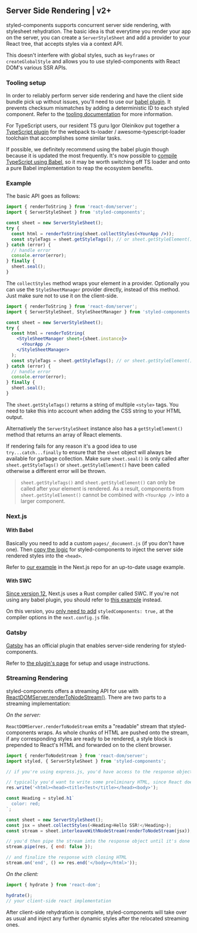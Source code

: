 ## Server Side Rendering | v2+

styled-components supports concurrent server side rendering, with stylesheet rehydration.
The basic idea is that everytime you render your app on the server, you can create
a `ServerStyleSheet` and add a provider to your React tree, that accepts styles
via a context API.

This doesn't interfere with global styles, such as `keyframes` or `createGlobalStyle` and
allows you to use styled-components with React DOM's various SSR APIs.

### Tooling setup

In order to reliably perform server side rendering and have the client side bundle pick up without issues, you'll need to use our [babel plugin](/docs/tooling#babel-plugin). It prevents checksum mismatches by adding a deterministic ID to each styled component. Refer to the [tooling documentation](/docs/tooling#serverside-rendering) for more information.

For TypeScript users, our resident TS guru Igor Oleinikov put together a [TypeScript plugin](/docs/tooling#typescript-plugin) for the webpack ts-loader / awesome-typescript-loader toolchain that accomplishes some similar tasks.

If possible, we definitely recommend using the babel plugin though because it is updated the most frequently. It's now possible to [compile TypeScript using Babel](https://babeljs.io/docs/en/babel-preset-typescript), so it may be worth switching off TS loader and onto a pure Babel implementation to reap the ecosystem benefits.

### Example

The basic API goes as follows:

```jsx
import { renderToString } from 'react-dom/server';
import { ServerStyleSheet } from 'styled-components';

const sheet = new ServerStyleSheet();
try {
  const html = renderToString(sheet.collectStyles(<YourApp />));
  const styleTags = sheet.getStyleTags(); // or sheet.getStyleElement();
} catch (error) {
  // handle error
  console.error(error);
} finally {
  sheet.seal();
}
```

The `collectStyles` method wraps your element in a provider. Optionally you can use
the `StyleSheetManager` provider directly, instead of this method. Just make sure not to
use it on the client-side.

```jsx
import { renderToString } from 'react-dom/server';
import { ServerStyleSheet, StyleSheetManager } from 'styled-components';

const sheet = new ServerStyleSheet();
try {
  const html = renderToString(
    <StyleSheetManager sheet={sheet.instance}>
      <YourApp />
    </StyleSheetManager>
  );
  const styleTags = sheet.getStyleTags(); // or sheet.getStyleElement();
} catch (error) {
  // handle error
  console.error(error);
} finally {
  sheet.seal();
}
```

The `sheet.getStyleTags()` returns a string of multiple `<style>` tags.
You need to take this into account when adding the CSS string to your HTML output.

Alternatively the `ServerStyleSheet` instance also has a `getStyleElement()` method
that returns an array of React elements.

If rendering fails for any reason it's a good idea to use `try...catch...finally` to ensure that the `sheet` object will always be available for garbage collection. Make sure `sheet.seal()` is only called after `sheet.getStyleTags()` or `sheet.getStyleElement()` have been called otherwise a different error will be thrown.

> `sheet.getStyleTags()` and `sheet.getStyleElement()` can only be called after your element is rendered. As a result, components from `sheet.getStyleElement()` cannot be combined with `<YourApp />` into a larger component.

### Next.js

#### With Babel

Basically you need to add a custom `pages/_document.js` (if you don't have one). Then [copy the logic](https://github.com/vercel/next.js/blob/canary/examples/with-styled-components-babel/pages/_document.js) for styled-components to inject the server side rendered styles into the `<head>`.

Refer to [our example](https://github.com/vercel/next.js/tree/canary/examples/with-styled-components-babel) in the Next.js repo for an up-to-date usage example.

#### With SWC

[Since version 12](https://nextjs.org/blog/next-12), Next.js uses a Rust compiler called SWC. If you're not using any babel plugin, you should refer to [this example](https://github.com/vercel/next.js/tree/canary/examples/with-styled-components) instead.

On this version, you [only need to add](https://github.com/vercel/next.js/blob/canary/examples/with-styled-components/next.config.js) `styledComponents: true,` at the compiler options in the `next.config.js` file.

### Gatsby

[Gatsby](https://www.gatsbyjs.org/) has an official plugin that enables server-side rendering for styled-components.

Refer to [the plugin's page](https://www.gatsbyjs.org/packages/gatsby-plugin-styled-components/) for setup and usage instructions.

### Streaming Rendering

styled-components offers a streaming API for use with [ReactDOMServer.renderToNodeStream()](https://reactjs.org/docs/react-dom-server.html#rendertonodestream). There are two parts to a streaming implementation:

_On the server:_

`ReactDOMServer.renderToNodeStream` emits a "readable" stream that styled-components wraps. As whole chunks of HTML are pushed onto the stream, if any corresponding styles are ready to be rendered, a style block is prepended to React's HTML and forwarded on to the client browser.

```js
import { renderToNodeStream } from 'react-dom/server';
import styled, { ServerStyleSheet } from 'styled-components';

// if you're using express.js, you'd have access to the response object "res"

// typically you'd want to write some preliminary HTML, since React doesn't handle this
res.write('<html><head><title>Test</title></head><body>');

const Heading = styled.h1`
  color: red;
`;

const sheet = new ServerStyleSheet();
const jsx = sheet.collectStyles(<Heading>Hello SSR!</Heading>);
const stream = sheet.interleaveWithNodeStream(renderToNodeStream(jsx));

// you'd then pipe the stream into the response object until it's done
stream.pipe(res, { end: false });

// and finalize the response with closing HTML
stream.on('end', () => res.end('</body></html>'));
```

_On the client:_

```js
import { hydrate } from 'react-dom';

hydrate();
// your client-side react implementation
```

After client-side rehydration is complete, styled-components will take over as usual and inject any further dynamic styles after the relocated streaming ones.
